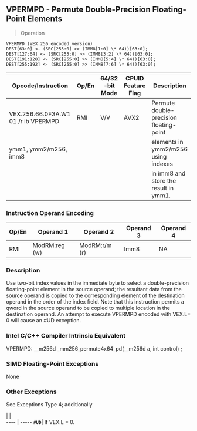## VPERMPD  -  Permute Double-Precision Floating-Point Elements

> Operation

``` slim
VPERMPD (VEX.256 encoded version)
DEST[63:0] <- (SRC[255:0] >> (IMM8[1:0] \* 64))[63:0];
DEST[127:64] <- (SRC[255:0] >> (IMM8[3:2] \* 64))[63:0];
DEST[191:128] <- (SRC[255:0] >> (IMM8[5:4] \* 64))[63:0];
DEST[255:192] <- (SRC[255:0] >> (IMM8[7:6] \* 64))[63:0];

```

 Opcode/Instruction                 | Op/En| 64/32 -bit Mode| CPUID Feature Flag| Description                            
 ---  | --- | --- | --- | ---
 VEX.256.66.0F3A.W1 01 /r ib VPERMPD| RMI  | V/V            | AVX2              | Permute double-precision floating-point
 ymm1, ymm2/m256, imm8              |      |                |                   | elements in ymm2/m256 using indexes    
                                    |      |                |                   | in imm8 and store the result in ymm1.  

### Instruction Operand Encoding
 Op/En| Operand 1    | Operand 2    | Operand 3| Operand 4
 ---  | --- | --- | --- | ---
 RMI  | ModRM:reg (w)| ModRM:r/m (r)| Imm8     | NA       

### Description
Use two-bit index values in the immediate byte to select a double-precision
floating-point element in the source operand; the resultant data from the source
operand is copied to the corresponding element of the destination operand in
the order of the index field. Note that this instruction permits a qword in
the source operand to be copied to multiple location in the destination operand.
An attempt to execute VPERMPD encoded with VEX.L= 0 will cause an #UD exception.



### Intel C/C++ Compiler Intrinsic Equivalent
VPERMPD: __m256d _mm256_permute4x64_pd(__m256d a, int control) ;


### SIMD Floating-Point Exceptions
None


### Other Exceptions
See Exceptions Type 4; additionally

   | |  
---- | -----
 **``#UD``**| If VEX.L = 0.
